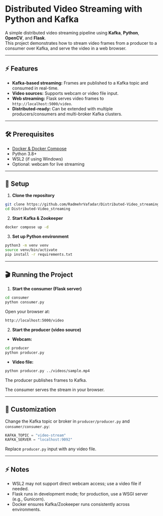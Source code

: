 # Distributed Video Streaming with Python and Kafka

A simple distributed video streaming pipeline using **Kafka**, **Python**, **OpenCV**, and **Flask**.  
This project demonstrates how to stream video frames from a producer to a consumer over Kafka, and serve the video in a web browser.

---

## ⚡ Features

- **Kafka-based streaming:** Frames are published to a Kafka topic and consumed in real-time.
- **Video sources:** Supports webcam or video file input.
- **Web streaming:** Flask serves video frames to `http://localhost:5000/video`.
- **Distributed-ready:** Can be extended with multiple producers/consumers and multi-broker Kafka clusters.

---

## 🛠️ Prerequisites

- [Docker & Docker Compose](https://docs.docker.com/compose/install/)
- Python 3.8+
- WSL2 (if using Windows)
- Optional: webcam for live streaming

---

## 🚀 Setup

1. **Clone the repository**
```bash
git clone https://github.com/RadmehrVafadar/Distributed-Video_streaming.git
cd Distributed-Video_streaming
```

2. **Start Kafka & Zookeeper**
```bash
docker compose up -d
```

3. **Set up Python environment**
```bash
python3 -m venv venv
source venv/bin/activate
pip install -r requirements.txt
```

---

## 🎬 Running the Project

1. **Start the consumer (Flask server)**
```bash
cd consumer
python consumer.py
```
Open your browser at:
```bash
http://localhost:5000/video
```

2. **Start the producer (video source)**
- **Webcam:**
```bash
cd producer
python producer.py
```
- **Video file:**
```bash
python producer.py ../videos/sample.mp4
```

The producer publishes frames to Kafka.

The consumer serves the stream in your browser.

---

## 🔧 Customization

Change the Kafka topic or broker in `producer/producer.py` and `consumer/consumer.py`:
```python
KAFKA_TOPIC = "video-stream"
KAFKA_SERVER = "localhost:9092"
```
Replace `producer.py` input with any video file.

---

## ⚡ Notes

- WSL2 may not support direct webcam access; use a video file if needed.
- Flask runs in development mode; for production, use a WSGI server (e.g., Gunicorn).
- Docker ensures Kafka/Zookeeper runs consistently across environments.
